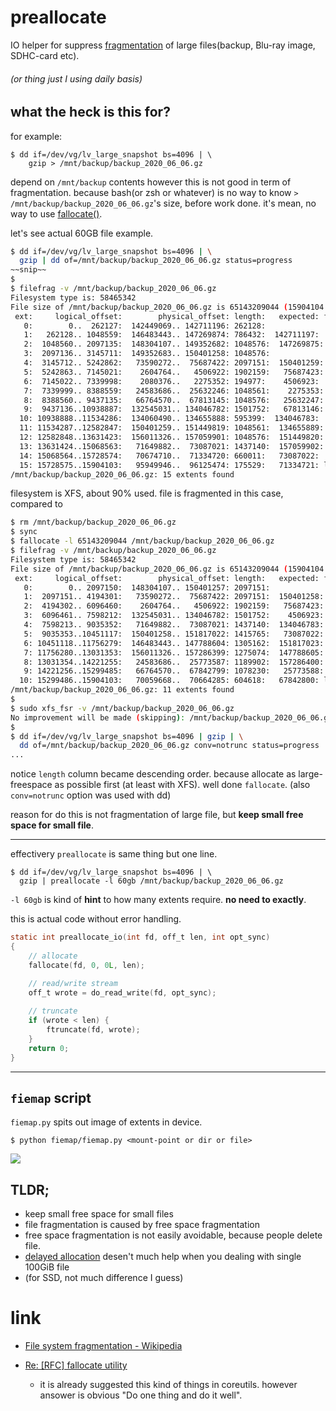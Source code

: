 # preallocate
IO helper for suppress [fragmentation](https://en.wikipedia.org/wiki/File_system_fragmentation) of large files(backup, Blu-ray image, SDHC-card etc).

###### (or thing just I using daily basis)



## what the heck is this for?
for example:
```
$ dd if=/dev/vg/lv_large_snapshot bs=4096 | \
    gzip > /mnt/backup/backup_2020_06_06.gz
```
depend on `/mnt/backup` contents however this is not good in term of fragmentation. because bash(or zsh or whatever) is no way to know `> /mnt/backup/backup_2020_06_06.gz`'s size, before work done. it's mean, no way to use [fallocate()](https://www.man7.org/linux/man-pages/man2/fallocate.2.html).

let's see actual 60GB file example.

```bash
$ dd if=/dev/vg/lv_large_snapshot bs=4096 | \
  gzip | dd of=/mnt/backup/backup_2020_06_06.gz status=progress
~~snip~~
$
$ filefrag -v /mnt/backup/backup_2020_06_06.gz
Filesystem type is: 58465342
File size of /mnt/backup/backup_2020_06_06.gz is 65143209044 (15904104 blocks of 4096 bytes)
 ext:     logical_offset:        physical_offset: length:   expected: flags:
   0:        0..  262127:  142449069.. 142711196: 262128:
   1:   262128.. 1048559:  146483443.. 147269874: 786432:  142711197:
   2:  1048560.. 2097135:  148304107.. 149352682: 1048576:  147269875:
   3:  2097136.. 3145711:  149352683.. 150401258: 1048576:
   4:  3145712.. 5242862:   73590272..  75687422: 2097151:  150401259:
   5:  5242863.. 7145021:    2604764..   4506922: 1902159:   75687423:
   6:  7145022.. 7339998:    2080376..   2275352: 194977:    4506923:
   7:  7339999.. 8388559:   24583686..  25632246: 1048561:    2275353:
   8:  8388560.. 9437135:   66764570..  67813145: 1048576:   25632247:
   9:  9437136..10938887:  132545031.. 134046782: 1501752:   67813146:
  10: 10938888..11534286:  134060490.. 134655888: 595399:  134046783:
  11: 11534287..12582847:  150401259.. 151449819: 1048561:  134655889:
  12: 12582848..13631423:  156011326.. 157059901: 1048576:  151449820:
  13: 13631424..15068563:   71649882..  73087021: 1437140:  157059902:
  14: 15068564..15728574:   70674710..  71334720: 660011:   73087022:
  15: 15728575..15904103:   95949946..  96125474: 175529:   71334721: last,eof
/mnt/backup/backup_2020_06_06.gz: 15 extents found
```
filesystem is XFS, about 90% used. file is fragmented in this case, compared to
```bash
$ rm /mnt/backup/backup_2020_06_06.gz
$ sync
$ fallocate -l 65143209044 /mnt/backup/backup_2020_06_06.gz
$ filefrag -v /mnt/backup/backup_2020_06_06.gz
Filesystem type is: 58465342
File size of /mnt/backup/backup_2020_06_06.gz is 65143209044 (15904104 blocks of 4096 bytes)
 ext:     logical_offset:        physical_offset: length:   expected: flags:
   0:        0.. 2097150:  148304107.. 150401257: 2097151:             unwritten
   1:  2097151.. 4194301:   73590272..  75687422: 2097151:  150401258: unwritten
   2:  4194302.. 6096460:    2604764..   4506922: 1902159:   75687423: unwritten
   3:  6096461.. 7598212:  132545031.. 134046782: 1501752:    4506923: unwritten
   4:  7598213.. 9035352:   71649882..  73087021: 1437140:  134046783: unwritten
   5:  9035353..10451117:  150401258.. 151817022: 1415765:   73087022: unwritten
   6: 10451118..11756279:  146483443.. 147788604: 1305162:  151817023: unwritten
   7: 11756280..13031353:  156011326.. 157286399: 1275074:  147788605: unwritten
   8: 13031354..14221255:   24583686..  25773587: 1189902:  157286400: unwritten
   9: 14221256..15299485:   66764570..  67842799: 1078230:   25773588: unwritten
  10: 15299486..15904103:   70059668..  70664285: 604618:   67842800: last,unwritten,eof
/mnt/backup/backup_2020_06_06.gz: 11 extents found
$
$ sudo xfs_fsr -v /mnt/backup/backup_2020_06_06.gz
No improvement will be made (skipping): /mnt/backup/backup_2020_06_06.gz
$
$ dd if=/dev/vg/lv_large_snapshot bs=4096 | gzip | \
  dd of=/mnt/backup/backup_2020_06_06.gz conv=notrunc status=progress
...
```

notice `length` column became descending order. because allocate as large-freespace as possible first (at least with XFS). well done `fallocate`.
(also `conv=notrunc` option was used with dd)

reason for do this is not fragmentation of large file, but **keep small free space for small file**.


----

effectivery `preallocate` is same thing but one line.

```
$ dd if=/dev/vg/lv_large_snapshot bs=4096 | \
  gzip | preallocate -l 60gb /mnt/backup/backup_2020_06_06.gz
```

`-l 60gb` is kind of **hint** to how many extents require. **no need to exactly**.


this is actual code without error handling.
```c
static int preallocate_io(int fd, off_t len, int opt_sync)
{
    // allocate
    fallocate(fd, 0, 0L, len);

    // read/write stream
    off_t wrote = do_read_write(fd, opt_sync);
 
    // truncate
    if (wrote < len) {
        ftruncate(fd, wrote);
    }
    return 0;
}
```

----

## `fiemap` script

`fiemap.py` spits out image of extents in device.

`$ python fiemap/fiemap.py <mount-point or dir or file>`

![](https://i.imgur.com/GLhrWX0.png)


## TLDR;
- keep small free space for small files
- file fragmentation is caused by free space fragmentation
- free space fragmentation is not easily avoidable, because people delete file.
- [delayed allocation](https://en.wikipedia.org/wiki/Allocate-on-flush) desen't much help when you dealing with single 100GiB file
- (for SSD, not much difference I guess)










# link
- [File system fragmentation - Wikipedia](https://en.wikipedia.org/wiki/File_system_fragmentation#Preventing_fragmentation)


- [Re: [RFC] fallocate utility](https://lists.gnu.org/archive/html/bug-coreutils/2009-07/msg00255.html)
  - it is already suggested this kind of things in coreutils. however ansower is obvious "Do one thing and do it well".
